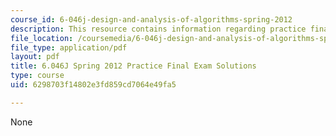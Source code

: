 ```yaml
---
course_id: 6-046j-design-and-analysis-of-algorithms-spring-2012
description: This resource contains information regarding practice final exam solutions.
file_location: /coursemedia/6-046j-design-and-analysis-of-algorithms-spring-2012/6298703f14802e3fd859cd7064e49fa5_MIT6_046JS12_final_prac_sol.pdf
file_type: application/pdf
layout: pdf
title: 6.046J Spring 2012 Practice Final Exam Solutions
type: course
uid: 6298703f14802e3fd859cd7064e49fa5

---
```

None